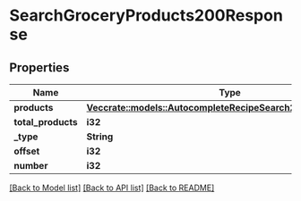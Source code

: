 # SearchGroceryProducts200Response

## Properties

Name | Type | Description | Notes
------------ | ------------- | ------------- | -------------
**products** | [**Vec<crate::models::AutocompleteRecipeSearch200ResponseInner>**](autocompleteRecipeSearch_200_response_inner.md) |  | 
**total_products** | **i32** |  | 
**_type** | **String** |  | 
**offset** | **i32** |  | 
**number** | **i32** |  | 

[[Back to Model list]](../README.md#documentation-for-models) [[Back to API list]](../README.md#documentation-for-api-endpoints) [[Back to README]](../README.md)


